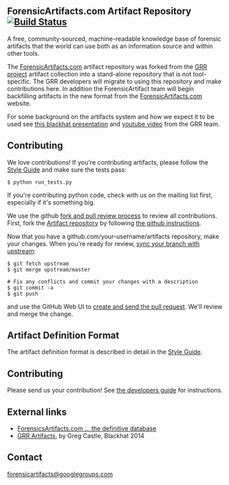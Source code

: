 ## ForensicArtifacts.com Artifact Repository [![Build Status](https://travis-ci.org/ForensicArtifacts/artifacts.svg?branch=master)](https://travis-ci.org/ForensicArtifacts/artifacts)

A free, community-sourced, machine-readable knowledge base of forensic artifacts
that the world can use both as an information source and within other tools.

The [ForensicArtifacts.com](http://forensicartifacts.com/) artifact repository
was forked from the [GRR project](https://github.com/google/grr) artifact
collection into a stand-alone repository that is not tool-specific. The GRR
developers will migrate to using this repository and make contributions here. In
addition the ForensicArtifact team will begin backfilling artifacts in the new 
format from the [ForensicArtifacts.com](http://forensicartifacts.com/) website.

For some background on the artifacts system and how we expect it to be used see 
[this blackhat presentation](https://www.blackhat.com/us-14/archives.html#grr-find-all-the-badness-collect-all-the-things)
and [youtube video](http://www.youtube.com/watch?v=DudGrSv26NY) from the GRR
team.

## Contributing

We love contributions! If you're contributing artifacts, please follow the
[Style Guide](https://github.com/ForensicArtifacts/artifacts/blob/master/docs/style_guide.adoc)
and make sure the tests pass:

```
$ python run_tests.py
```

If you're contributing python code, check with us on the mailing list first,
especially if it's something big.

We use the github [fork and pull review
process](link:https://help.github.com/articles/using-pull-requests) to review
all contributions. First, fork the [Artifact
repository](https://github.com/ForensicArtifacts/artifacts) by following [the
github instructions](https://help.github.com/articles/fork-a-repo).

Now that you have a github.com/your-username/artifacts repository, make your
changes. When you're ready for review, [sync your branch with
upstream](https://help.github.com/articles/syncing-a-fork):

```
$ git fetch upstream
$ git merge upstream/master

# Fix any conflicts and commit your changes with a description
$ git commit -a
$ git push
```

and use the GitHub Web UI to [create and send the pull
request](https://help.github.com/articles/using-pull-requests).  We'll review
and merge the change.

## Artifact Definition Format

The artifact definition format is described in detail in the [Style Guide](https://github.com/ForensicArtifacts/artifacts/blob/master/docs/style_guide.adoc).

## Contributing

Please send us your contribution! See [the developers guide](https://github.com/ForensicArtifacts/artifacts/wiki/Developers-guide) for instructions.

## External links
* [ForensicsArtifacts.com ... the definitive database](http://forensicartifacts.com/)
* [GRR Artifacts](https://www.blackhat.com/docs/us-14/materials/us-14-Castle-GRR-Find-All-The-Badness-Collect-All-The-Things-WP.pdf), by Greg Castle, Blackhat 2014

## Contact

[forensicartifacts@googlegroups.com](https://groups.google.com/forum/#!forum/forensicartifacts)
